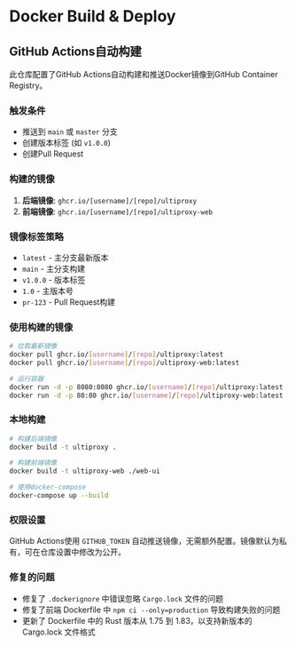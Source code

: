 # Docker Build & Deploy

## GitHub Actions自动构建

此仓库配置了GitHub Actions自动构建和推送Docker镜像到GitHub Container Registry。

### 触发条件

- 推送到 `main` 或 `master` 分支
- 创建版本标签 (如 `v1.0.0`)
- 创建Pull Request

### 构建的镜像

1. **后端镜像**: `ghcr.io/[username]/[repo]/ultiproxy`
2. **前端镜像**: `ghcr.io/[username]/[repo]/ultiproxy-web`

### 镜像标签策略

- `latest` - 主分支最新版本
- `main` - 主分支构建
- `v1.0.0` - 版本标签
- `1.0` - 主版本号
- `pr-123` - Pull Request构建

### 使用构建的镜像

```bash
# 拉取最新镜像
docker pull ghcr.io/[username]/[repo]/ultiproxy:latest
docker pull ghcr.io/[username]/[repo]/ultiproxy-web:latest

# 运行容器
docker run -d -p 8080:8080 ghcr.io/[username]/[repo]/ultiproxy:latest
docker run -d -p 80:80 ghcr.io/[username]/[repo]/ultiproxy-web:latest
```

### 本地构建

```bash
# 构建后端镜像
docker build -t ultiproxy .

# 构建前端镜像
docker build -t ultiproxy-web ./web-ui

# 使用docker-compose
docker-compose up --build
```

### 权限设置

GitHub Actions使用 `GITHUB_TOKEN` 自动推送镜像，无需额外配置。镜像默认为私有，可在仓库设置中修改为公开。

### 修复的问题

- 修复了 `.dockerignore` 中错误忽略 `Cargo.lock` 文件的问题
- 修复了前端 Dockerfile 中 `npm ci --only=production` 导致构建失败的问题
- 更新了 Dockerfile 中的 Rust 版本从 1.75 到 1.83，以支持新版本的 Cargo.lock 文件格式